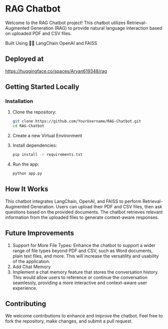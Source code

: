 # RAG Chatbot

Welcome to the RAG Chatbot project! This chatbot utilizes Retrieval-Augmented Generation (RAG) to provide natural language interaction based on uploaded PDF and CSV files.

Built Using 🦜️🔗 LangChain OpenAI and FAISS

## Deployed at 
https://huggingface.co/spaces/Aryan619348/rag

## Getting Started Locally

### Installation
1. Clone the repository:
   ```bash
   git clone https://github.com/YourUsername/RAG-Chatbot.git
   cd RAG-Chatbot
2. Create a new Virtual Environment

3. Install dependencies:
   ```bash
   pip install -r requirements.txt
   
5. Run the app:
   ```bash  
   python app.py


## How It Works
This chatbot integrates LangChain, OpenAI, and FAISS to perform Retrieval-Augmented Generation. Users can upload their PDF and CSV files, then ask questions based on the provided documents. The chatbot retrieves relevant information from the uploaded files to generate context-aware responses.



## Future Improvements
1. Support for More File Types:
Enhance the chatbot to support a wider range of file types beyond PDF and CSV, such as Word documents, plain text files, and more. This will increase the versatility and usability of the application.
2. Add Chat Memory
3. Implement a chat memory feature that stores the conversation history. This would allow users to reference or continue the conversation seamlessly, providing a more interactive and context-aware user experience.


## Contributing
We welcome contributions to enhance and improve the chatbot. Feel free to fork the repository, make changes, and submit a pull request.

